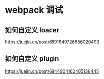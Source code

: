 # webpack 调试

## 如何自定义 loader

https://juejin.cn/post/6891649726656020493

## 如何自定义 plugin

https://juejin.cn/post/6844904162405138445
